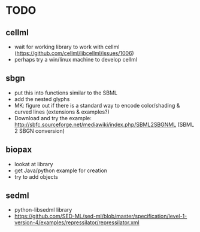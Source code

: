 # TODO
## cellml
- wait for working library to work with cellml (https://github.com/cellml/libcellml/issues/1006)
- perhaps try a win/linux machine to develop cellml

## sbgn
- put this into functions similar to the SBML
- add the nested glyphs
- MK: figure out if there is a standard way to encode color/shading & curved lines (extensions & examples?)
- Download and try the example: http://sbfc.sourceforge.net/mediawiki/index.php/SBML2SBGNML (SBML 2 SBGN conversion)

## biopax
- lookat at library
- get Java/python example for creation
- try to add objects

## sedml
- python-libsedml library
- https://github.com/SED-ML/sed-ml/blob/master/specification/level-1-version-4/examples/repressilator/repressilator.xml